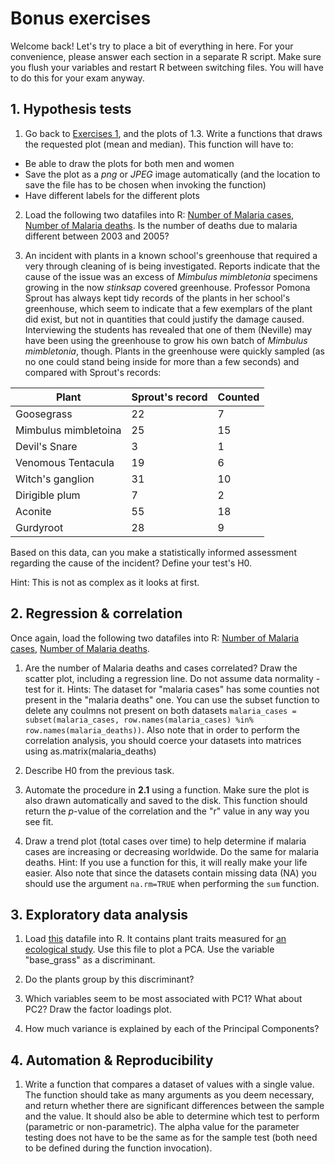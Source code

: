# Bonus exercises

Welcome back! Let's try to place a bit of everything in here.
For your convenience, please answer each section in a separate R script.
Make sure you flush your variables and restart R between switching files.
You will have to do this for your exam anyway.


## 1. Hypothesis tests

1. Go back to [Exercises 1](ex1.html), and the plots of 1.3. Write a functions that draws the requested plot (mean and median).
This function will have to:
* Be able to draw the plots for both men and women
* Save the plot as a *png* or *JPEG* image automatically (and the location to save the file has to be chosen when invoking the function)
* Have different labels for the different plots

2. Load the following two datafiles into R: [Number of Malaria cases](http://docs.google.com/spreadsheet/pub?key=pp59adS3CHWczfPHQMiqxCg&output=csv), [Number of Malaria deaths](http://docs.google.com/spreadsheet/pub?key=pp59adS3CHWfZGL9qouvTbQ&output=xlsx).
Is the number of deaths due to malaria different between 2003 and 2005?

3. An incident with plants in a known school's greenhouse that required a very through cleaning of is being investigated. Reports indicate that the cause of the issue was an excess of *Mimbulus mimbletonia* specimens growing in the now *stinksap* covered greenhouse. Professor Pomona Sprout has always kept tidy records of the plants in her school's greenhouse, which seem to indicate that a few exemplars of the plant did exist, but not in quantities that could justify the damage caused. Interviewing the students has revealed that one of them (Neville) may have been using the greenhouse to grow his own batch of *Mimbulus mimbletonia*, though. Plants in the greenhouse were quickly sampled (as no one could stand being inside for more than a few seconds) and compared with Sprout's records:

| Plant                | Sprout's record | Counted |
|----------------------|-----------------|---------|
| Goosegrass           | 22              | 7       |
| Mimbulus mimbletoina | 25              | 15      |
| Devil's Snare        | 3               | 1       |
| Venomous Tentacula   | 19              | 6       |
| Witch's ganglion     | 31              | 10      |
| Dirigible plum       | 7               | 2       |
| Aconite              | 55              | 18      |
| Gurdyroot            | 28              | 9       |


Based on this data, can you make a statistically informed assessment regarding the cause of the incident? Define your test's H0.

Hint: This is not as complex as it looks at first.


## 2. Regression & correlation

Once again, load the following two datafiles into R: [Number of Malaria cases](http://docs.google.com/spreadsheet/pub?key=pp59adS3CHWczfPHQMiqxCg&output=csv), [Number of Malaria deaths](http://docs.google.com/spreadsheet/pub?key=pp59adS3CHWfZGL9qouvTbQ&output=xlsx).

1. Are the number of Malaria deaths and cases correlated? Draw the scatter plot, including a regression line. Do not assume data normality - test for it.
Hints: The dataset for "malaria cases" has some counties not present in the "malaria deaths" one. You can use the subset function to delete any coulmns not present on both datasets `malaria_cases = subset(malaria_cases, row.names(malaria_cases) %in% row.names(malaria_deaths))`. Also note that in order to perform the correlation analysis, you should coerce your datasets into matrices using as.matrix(malaria_deaths)

2. Describe H0 from the previous task.

3. Automate the procedure in **2.1** using a function. Make sure the plot is also drawn automatically and saved to the disk. This function should return the *p*-value of the correlation and the "r" value in any way you see fit.

4. Draw a trend plot (total cases over time) to help determine if malaria cases are increasing or decreasing worldwide. Do the same for malaria deaths.
Hint: If you use a function for this, it will really make your life easier. Also note that since the datasets contain missing data (NA) you should use the argument `na.rm=TRUE` when performing the `sum` function.


## 3. Exploratory data analysis

1. Load [this](https://datastore.landcareresearch.co.nz/dataset/43d27a6e-544a-4134-b19f-12c78e6a5652/resource/aa238833-e9e8-4ac1-8ba7-ae2737e0f7f3/download/april-dvp.csv) datafile into R. It contains plant traits measured for [an ecological study](https://catalogue.data.govt.nz/dataset/plant-trait-and-ecosystem-function-data-from-an-intensively-grazed-grassland). Use this file to plot a PCA. Use the variable "base_grass" as a discriminant. 

2. Do the plants group by this discriminant?

3. Which variables seem to be most associated with PC1? What about PC2? Draw the factor loadings plot.

4. How much variance is explained by each of the Principal Components? 


## 4. Automation & Reproducibility

1. Write a function that compares a dataset of values with a single value. The function should take as many arguments as you deem necessary, and return whether there are significant differences between the sample and the value. It should also be able to determine which test to perform (parametric or non-parametric). The alpha value for the parameter testing does not have to be the same as for the sample test (both need to be defined during the function invocation).
